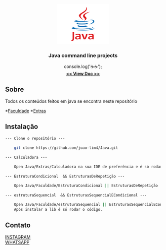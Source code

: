<p align="center">
  <a href="https://github.com/joao-lim4">
    <img src="./java.png" alt="Logo" width="170" height="130">
  </a>

  <h3 align="center">Java command line projects</h3>

  <p align="center">
    console.log('☕☕');
    <br />
    <a href="https://github.com/joao-lim4/Java"><strong> << View Doc >></strong></a>
  </p>
</p>


## Sobre
Todos os conteúdos feitos em java se encontra neste repositório


*[Faculdade](https://github.com/joao-lim4/Java/tree/master/Faculdade)
*[Extras](https://github.com/joao-lim4/Java/tree/master/Extra) 

## Instalação
    --- Clone o repositório ---
```sh
    git clone https://github.com/joao-lim4/Java.git
```
    --- Calculadora ---
```sh
    Open Java/Extras/Calculadora na sua IDE de preferência e é só rodar.
```
    --- EstruturaCondicional  && EstruturasDeRepetição ---
```sh
    Open Java/Faculdade/EstruturaCondicional || EstruturasDeRepetição  na sua IDE de preferência e é só rodar.
```
    --- estruturaSequencial  && EstruturasSequencialECondicional ---
```sh
    Open Java/Faculdade/estruturaSequencial || EstruturasSequencialECondicional  na sua IDE de preferência, você vai precisar instalar uma lib na sua IDE. O arquivo JAR está na raiz do projeto.
    Após instalar a lib é só rodar o código.

```

## Contato
[INSTAGRAM](https://www.instagram.com/joao_lim4/)
<br/>
[WHATSAPP](https://api.whatsapp.com/send/?phone=%2B5531989013076&text=Ola%20vim%20pelo%20app%20de%20m%C3%BAsica&app_absent=0&lang=pt_br)


